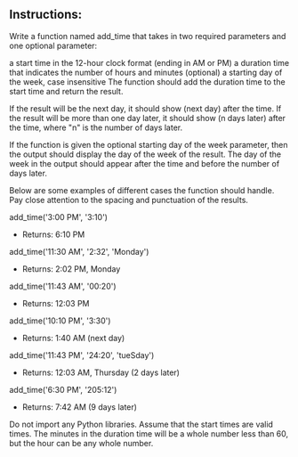 <h2><b>Instructions:</b></h2>
Write a function named add_time that takes in two required parameters and one optional parameter:

a start time in the 12-hour clock format (ending in AM or PM)
a duration time that indicates the number of hours and minutes
(optional) a starting day of the week, case insensitive
The function should add the duration time to the start time and return the result.

If the result will be the next day, it should show (next day) after the time. If the result will be more than one day later, it should show (n days later) after the time, where "n" is the number of days later.

If the function is given the optional starting day of the week parameter, then the output should display the day of the week of the result. The day of the week in the output should appear after the time and before the number of days later.

Below are some examples of different cases the function should handle. Pay close attention to the spacing and punctuation of the results.

add_time('3:00 PM', '3:10')

- Returns: 6:10 PM

add_time('11:30 AM', '2:32', 'Monday')

- Returns: 2:02 PM, Monday

add_time('11:43 AM', '00:20')

- Returns: 12:03 PM

add_time('10:10 PM', '3:30')

- Returns: 1:40 AM (next day)

add_time('11:43 PM', '24:20', 'tueSday')

- Returns: 12:03 AM, Thursday (2 days later)

add_time('6:30 PM', '205:12')

- Returns: 7:42 AM (9 days later)

Do not import any Python libraries. Assume that the start times are valid times. The minutes in the duration time will be a whole number less than 60, but the hour can be any whole number.
